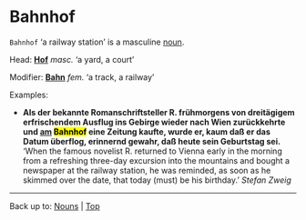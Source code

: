 # Bahnhof

`Bahnhof` ‘a railway station’ is a masculine [noun](../../index.md).

Head: **[Hof](../../h/ho/Hof.md)** *masc.* ‘a yard, a court’

Modifier: **[Bahn](Bahn.md)** *fem.* ‘a track, a railway’

Examples:
- **Als der bekannte Romanschriftsteller R. frühmorgens von dreitägigem erfrischendem Ausflug ins Gebirge wieder nach Wien zurückkehrte und [am](../../../prepositions/an.md) <mark>Bahnhof</mark> eine Zeitung kaufte, wurde er, kaum daß er das Datum überflog, erinnernd gewahr, daß heute sein Geburtstag sei.** ‘When the famous novelist R. returned to Vienna early in the morning from a refreshing three-day excursion into the mountains and bought a newspaper at the railway station, he was reminded, as soon as he skimmed over the date, that today (must) be his birthday.’ *Stefan Zweig*

----

Back up to: [Nouns](../../index.md) | [Top](../../../index.md)
